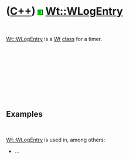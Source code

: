 



 

 

 

 

 

([C++](Cpp.md)) ![Wt](PicWt.png) [Wt::WLogEntry](CppWLogEntry.md)
===================================================================

 

[Wt::WLogEntry](CppWLogEntry.md) is a [Wt](CppWt.md)
[class](CppClass.md) for a timer.

 

 

 

 

 

Examples
--------

 

[Wt::WLogEntry](CppWLogEntry.md) is used in, among others:

-   ...

 

 

 

 

 





 



